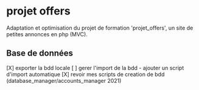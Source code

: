 # projet offers
Adaptation et optimisation du projet de formation 'projet_offers', un site de petites annonces en php (MVC).  

## Base de données
[X] exporter la bdd locale
[ ] gerer l'import de la bdd
    - ajouter un script d'import automatique
        [X] revoir mes scripts de creation de bdd (database_manager/accounts_manager 2021)